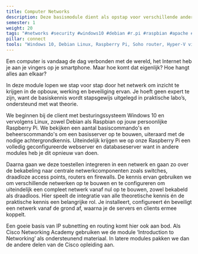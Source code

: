 ```yaml
---
title: Computer Networks
description: Deze basismodule dient als opstap voor verschillende andere modules die steunen op de opgebouwde kennis. We bekijken een eenvoudig netwerk met een webserver en databaseserver en zorgen voor een goede beveiliging van alle componenten.
semester: 1
weight: 20
tags: "#networks #security #windows10 #debian #r.pi #raspbian #apache #mysql #ccna #cisco"
pillar: connect
tools: "Windows 10, Debian Linux, Raspberry Pi, Soho router, Hyper-V virtualisatie"
---
```


Een computer is vandaag de dag verbonden met de wereld, het Internet heb je aan je vingers op je smartphone. Maar hoe komt dat eigenlijk? Hoe hangt alles aan elkaar?

In deze module lopen we stap voor stap door het netwerk om inzicht te krijgen in de opbouw,  werking en beveiliging ervan. Je hoeft geen expert te zijn, want de basiskennis wordt stapsgewijs uitgelegd in praktische labo’s, ondersteund met wat theorie.

We beginnen bij de client met besturingssysteem Windows 10 en vervolgens Linux, zowel Debian als Raspbian op jouw persoonlijke Raspberry Pi. We bekijken een aantal basiscommando's en beheerscommando's om een basisserver op te bouwen, uiteraard met de nodige achtergrondkennis. Uiteindelijk krijgen we op onze Raspberry Pi een volledig geconfigureerde webserver en databaseserver want in andere modules heb je dit opnieuw van doen.

Daarna gaan we deze toestellen integreren in een netwerk en gaan zo over de bekabeling naar centrale netwerkcomponenten zoals switches, draadloze access points, routers en firewalls. De kennis ervan gebruiken we om verschillende netwerken op te bouwen en te configureren om uiteindelijk een compleet netwerk vanaf nul op te bouwen, zowel bekabeld als draadloos. Hier speelt de integratie van alle theoretische kennis én de praktische kennis een belangrijke rol. Je installeert, configureert én beveiligt een netwerk vanaf de grond af, waarna je de servers en clients ermee koppelt.

Een goeie basis van IP subnetting en routing komt hier ook aan bod. Als Cisco Networking Academy gebruiken we de module ‘Introduction to Networking’ als ondersteunend materiaal. In latere modules pakken we dan de andere delen van de Cisco opleiding aan.
